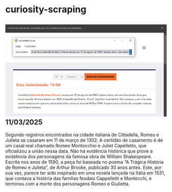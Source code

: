 # curiosity-scraping
![Budget](./execucao.png)
11/03/2025
-
Segundo registros encontrados na cidade italiana de Cittadella, Romeu e Julieta se casaram em 11 de março de 1302. A certidão de casamento é de um casal real chamado Romeo Montocchio e Juliet Capelletto, que oficializou a união nessa data. Não há evidência histórica que prove a existência dos personagens da famosa obra de William Shakespeare. Escrita nos anos de 1590, a peça foi baseada no poema “A Trágica História de Romeu e Julieta”, de Arthur Brooke, publicado 30 anos antes. Este, por sua vez, parece ter sido inspirado em uma novela lançada na Itália em 1531, que contava a história das famílias feudais Cappelletti e Montecchi, e terminou com a morte dos personagens Romeo e Giulietta.
